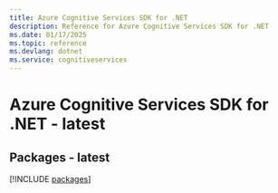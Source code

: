 ```yaml
---
title: Azure Cognitive Services SDK for .NET
description: Reference for Azure Cognitive Services SDK for .NET
ms.date: 01/17/2025
ms.topic: reference
ms.devlang: dotnet
ms.service: cognitiveservices
---
```

# Azure Cognitive Services SDK for .NET - latest
## Packages - latest
[!INCLUDE [packages](cognitive-services-index.md)]